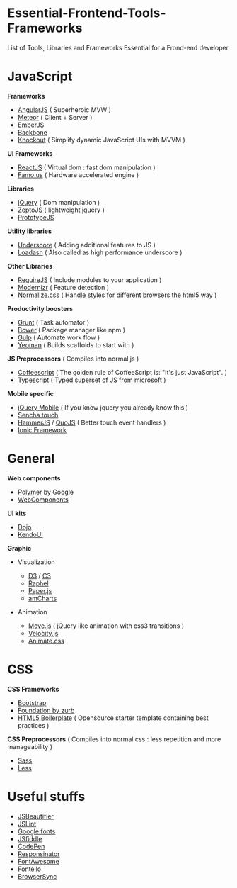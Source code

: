# Essential-Frontend-Tools-Frameworks
List of Tools, Libraries and Frameworks Essential for a  Frond-end developer.

# JavaScript


**Frameworks**

- [AngularJS](https://angularjs.org/) ( Superheroic MVW )
- [Meteor](https://www.meteor.com/) ( Client + Server )
- [EmberJS](http://emberjs.com/)
- [Backbone](http://backbonejs.org/) 
- [Knockout](http://knockoutjs.com/) ( Simplify dynamic JavaScript UIs with MVVM )


**UI Frameworks**

- [ReactJS](http://facebook.github.io/react/) ( Virtual dom : fast dom manipulation )
- [Famo.us](https://famo.us) ( Hardware accelerated engine )



**Libraries**

- [jQuery](http://jquery.com/) ( Dom manipulation )
- [ZeptoJS](http://zeptojs.com/) ( lightweight jquery )
- [PrototypeJS](http://prototypejs.org/)



**Utility libraries**

- [Underscore](http://underscorejs.org/) ( Adding additional features to JS )
- [Loadash](https://lodash.com/) ( Also called as high performance underscore )



**Other Libraries**

- [RequireJS](http://requirejs.org/) ( Include modules to your application )
- [Modernizr](http://modernizr.com/) ( Feature detection )
- [Normalize.css](http://necolas.github.io/normalize.css/) ( Handle styles for different browsers the html5 way )



**Productivity boosters**

- [Grunt](http://gruntjs.com/) ( Task automator )
- [Bower](http://bower.io/) ( Package manager like npm )
- [Gulp](http://gulpjs.com/ "new") ( Automate work flow )
- [Yeoman](http://yeoman.io/) ( Builds scaffolds to start with )

**JS Preprocessors** ( Compiles into normal js )

- [Coffeescript](http://coffeescript.org/) ( The golden rule of CoffeeScript is: "It's just JavaScript". )
- [Typescript](http://www.typescriptlang.org/) ( Typed superset of JS from microsoft )

**Mobile specific**

- [jQuery Mobile](http://jquerymobile.com/) ( If you know jquery you already know this ) 
- [Sencha touch](http://www.sencha.com/products/touch/)
- [HammerJS](http://hammerjs.github.io/) / [QuoJS](http://quojs.tapquo.com/) ( Better touch event handlers )
- [Ionic Framework](http://ionicframework.com/)


# General

**Web components**

- [Polymer](https://www.polymer-project.org) by Google
- [WebComponents](www.webcomponents.org)


**UI kits**

- [Dojo](http://dojotoolkit.org/) 
- [KendoUI](http://www.telerik.com/kendo-ui) 




**Graphic**

- Visualization
  - [D3](http://d3js.org/) / [C3](http://c3js.org/)
  - [Raphel](http://raphaeljs.com/)
  - [Paper.js](http://paperjs.org/)
  - [amCharts](http://www.amcharts.com/)

- Animation
  - [Move.js](http://visionmedia.github.io/move.js/) ( jQuery like animation with css3 transitions )
  - [Velocity.js](http://julian.com/research/velocity/)
  - [Animate.css](http://daneden.github.io/animate.css/)



# CSS



**CSS Frameworks**

- [Bootstrap](http://getbootstrap.com/)
- [Foundation by zurb](http://foundation.zurb.com/)
- [HTML5 Boilerplate](https://html5boilerplate.com/) ( Opensource starter template containing best practices )



**CSS Preprocessors** ( Compiles into normal css : less repetition and more manageability )

- [Sass](http://sass-lang.com/)
- [Less](http://lesscss.org/)


# Useful stuffs

- [JSBeautifier](www.jsbeautifier.com)
- [JSLint](www.jslint.com)
- [Google fonts](http://www.google.com/fonts/)
- [JSfiddle](https://jsfiddle.net/)
- [CodePen](http://codepen.io/)
- [Responsinator](http://www.responsinator.com/)
- [FontAwesome](http://fortawesome.github.io/Font-Awesome/)
- [Fontello](http://fontello.com/)
- [BrowserSync](http://www.browsersync.io/)